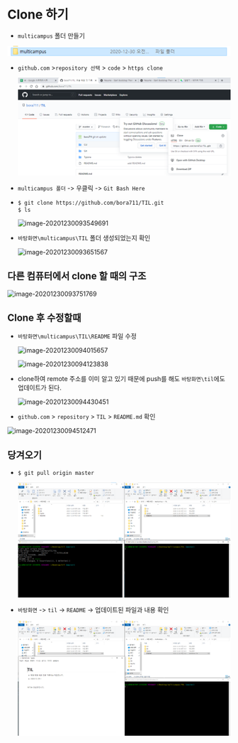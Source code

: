 # Clone 하기

- `multicampus` 폴더 만들기

![image-20201230093254238](201230_git_clone.assets/image-20201230093254238.png)

- `github.com` >`repository 선택` > `code` > `https clone`

  ![image-20201230093436077](201230_git_clone.assets/image-20201230093436077.png)

- `multicampus 폴더` -> 우클릭 -> `Git Bash Here`

- ```shell
  $ git clone https://github.com/bora711/TIL.git
  $ ls
  ```

  ![image-20201230093549691](201230_git_clone.assets/image-20201230093549691.png)

- `바탕화면\multicampus\TIL` 폴더 생성되었는지 확인

  ![image-20201230093651567](201230_git_clone.assets/image-20201230093651567.png)









## 다른 컴퓨터에서 clone 할 때의 구조

![image-20201230093751769](201230_git_clone.assets/image-20201230093751769.png)







## Clone 후 수정할때

- `바탕화면\multicampus\TIL\README` 파일 수정

  ![image-20201230094015657](201230_git_clone.assets/image-20201230094015657.png)

  

  

  ![image-20201230094123838](201230_git_clone.assets/image-20201230094123838.png)



- clone하여 remote 주소를 이미 알고 있기 때문에 push를 해도 `바탕화면\til`에도 업데이트가 된다.

  ![image-20201230094430451](201230_git_clone.assets/image-20201230094430451.png)

  

- `github.com` > `repository` > `TIL` > `README.md` 확인

![image-20201230094512471](201230_git_clone.assets/image-20201230094512471.png)



## 당겨오기 

- ```shell
  $ git pull origin master
  ```

  ![image-20201230094853516](201230_git_clone.assets/image-20201230094853516.png)

- `바탕화면` -> `til` -> `README` -> 업데이트된 파일과 내용 확인

  ![image-20201230094928929](201230_git_clone.assets/image-20201230094928929.png)



